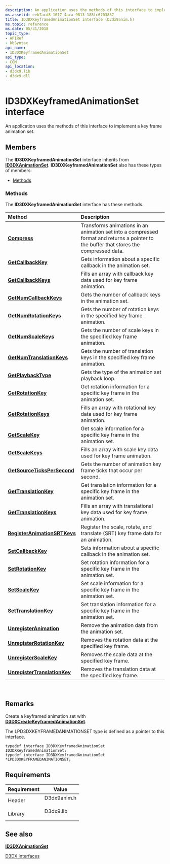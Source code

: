 ```yaml
---
description: An application uses the methods of this interface to implement a key frame animation set.
ms.assetid: eeb7acd8-1017-4aca-9813-188fc6703837
title: ID3DXKeyframedAnimationSet interface (D3dx9anim.h)
ms.topic: reference
ms.date: 05/31/2018
topic_type: 
- APIRef
- kbSyntax
api_name: 
- ID3DXKeyframedAnimationSet
api_type: 
- COM
api_location: 
- d3dx9.lib
- d3dx9.dll
---
```


# ID3DXKeyframedAnimationSet interface

An application uses the methods of this interface to implement a key frame animation set.

## Members

The **ID3DXKeyframedAnimationSet** interface inherits from [**ID3DXAnimationSet**](id3dxanimationset.md). **ID3DXKeyframedAnimationSet** also has these types of members:

-   [Methods](#methods)

### Methods

The **ID3DXKeyframedAnimationSet** interface has these methods.



| Method                                                                                   | Description                                                                                                                                        |
|:-----------------------------------------------------------------------------------------|:---------------------------------------------------------------------------------------------------------------------------------------------------|
| [**Compress**](id3dxkeyframedanimationset--compress.md)                                 | Transforms animations in an animation set into a compressed format and returns a pointer to the buffer that stores the compressed data.<br/> |
| [**GetCallbackKey**](id3dxkeyframedanimationset--getcallbackkey.md)                     | Gets information about a specific callback in the animation set.<br/>                                                                        |
| [**GetCallbackKeys**](id3dxkeyframedanimationset--getcallbackkeys.md)                   | Fills an array with callback key data used for key frame animation.<br/>                                                                     |
| [**GetNumCallbackKeys**](id3dxkeyframedanimationset--getnumcallbackkeys.md)             | Gets the number of callback keys in the animation set.<br/>                                                                                  |
| [**GetNumRotationKeys**](id3dxkeyframedanimationset--getnumrotationkeys.md)             | Gets the number of rotation keys in the specified key frame animation.<br/>                                                                  |
| [**GetNumScaleKeys**](id3dxkeyframedanimationset--getnumscalekeys.md)                   | Gets the number of scale keys in the specified key frame animation.<br/>                                                                     |
| [**GetNumTranslationKeys**](id3dxkeyframedanimationset--getnumtranslationkeys.md)       | Gets the number of translation keys in the specified key frame animation.<br/>                                                               |
| [**GetPlaybackType**](id3dxkeyframedanimationset--getplaybacktype.md)                   | Gets the type of the animation set playback loop.<br/>                                                                                       |
| [**GetRotationKey**](id3dxkeyframedanimationset--getrotationkey.md)                     | Get rotation information for a specific key frame in the animation set.<br/>                                                                 |
| [**GetRotationKeys**](id3dxkeyframedanimationset--getrotationkeys.md)                   | Fills an array with rotational key data used for key frame animation.<br/>                                                                   |
| [**GetScaleKey**](id3dxkeyframedanimationset--getscalekey.md)                           | Get scale information for a specific key frame in the animation set.<br/>                                                                    |
| [**GetScaleKeys**](id3dxkeyframedanimationset--getscalekeys.md)                         | Fills an array with scale key data used for key frame animation.<br/>                                                                        |
| [**GetSourceTicksPerSecond**](id3dxkeyframedanimationset--getsourcetickspersecond.md)   | Gets the number of animation key frame ticks that occur per second.<br/>                                                                     |
| [**GetTranslationKey**](id3dxkeyframedanimationset--gettranslationkey.md)               | Get translation information for a specific key frame in the animation set.<br/>                                                              |
| [**GetTranslationKeys**](id3dxkeyframedanimationset--gettranslationkeys.md)             | Fills an array with translational key data used for key frame animation.<br/>                                                                |
| [**RegisterAnimationSRTKeys**](id3dxkeyframedanimationset--registeranimationsrtkeys.md) | Register the scale, rotate, and translate (SRT) key frame data for an animation.<br/>                                                        |
| [**SetCallbackKey**](id3dxkeyframedanimationset--setcallbackkey.md)                     | Sets information about a specific callback in the animation set.<br/>                                                                        |
| [**SetRotationKey**](id3dxkeyframedanimationset--setrotationkey.md)                     | Set rotation information for a specific key frame in the animation set.<br/>                                                                 |
| [**SetScaleKey**](id3dxkeyframedanimationset--setscalekey.md)                           | Set scale information for a specific key frame in the animation set.<br/>                                                                    |
| [**SetTranslationKey**](id3dxkeyframedanimationset--settranslationkey.md)               | Set translation information for a specific key frame in the animation set.<br/>                                                              |
| [**UnregisterAnimation**](id3dxkeyframedanimationset--unregisteranimation.md)           | Remove the animation data from the animation set.<br/>                                                                                       |
| [**UnregisterRotationKey**](id3dxkeyframedanimationset--unregisterrotationkey.md)       | Removes the rotation data at the specified key frame.<br/>                                                                                   |
| [**UnregisterScaleKey**](id3dxkeyframedanimationset--unregisterscalekey.md)             | Removes the scale data at the specified key frame.<br/>                                                                                      |
| [**UnregisterTranslationKey**](id3dxkeyframedanimationset--unregistertranslationkey.md) | Removes the translation data at the specified key frame.<br/>                                                                                |



 

## Remarks

Create a keyframed animation set with [**D3DXCreateKeyframedAnimationSet**](d3dxcreatekeyframedanimationset.md).

The LPD3DXKEYFRAMEDANIMATIONSET type is defined as a pointer to this interface.


```
typedef interface ID3DXKeyframedAnimationSet ID3DXKeyframedAnimationSet;
typedef interface ID3DXKeyframedAnimationSet *LPD3DXKEYFRAMEDANIMATIONSET;
```



## Requirements



| Requirement | Value |
|--------------------|----------------------------------------------------------------------------------------|
| Header<br/>  | <dl> <dt>D3dx9anim.h</dt> </dl> |
| Library<br/> | <dl> <dt>D3dx9.lib</dt> </dl>   |



## See also

<dl> <dt>

[**ID3DXAnimationSet**](id3dxanimationset.md)
</dt> <dt>

[D3DX Interfaces](dx9-graphics-reference-d3dx-interfaces.md)
</dt> </dl>

 

 




